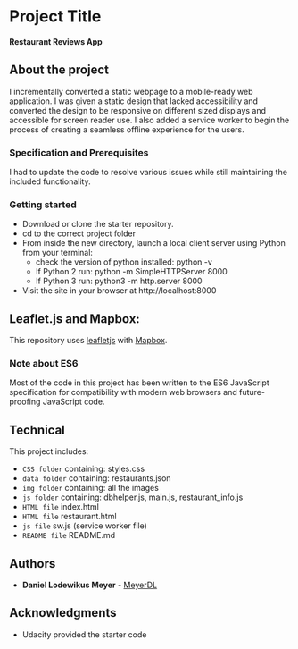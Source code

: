 # Project Title

#### Restaurant Reviews App

## About the project

I incrementally converted a static webpage to a mobile-ready web application. I was given a static design that lacked accessibility and converted the design to be responsive on different sized displays and accessible for screen reader use. I also added a service worker to begin the process of creating a seamless offline experience for the users.

### Specification and Prerequisites

I had to update the code to resolve various issues while still maintaining the included functionality.

### Getting started 

- Download or clone the starter repository.
- cd to the correct project folder
- From inside the new directory, launch a local client server using Python from your terminal: 
   - check the version of python installed: python -v 
   - If Python 2 run: python -m SimpleHTTPServer 8000 
   - If Python 3 run: python3 -m http.server 8000
- Visit the site in your browser at http://localhost:8000

## Leaflet.js and Mapbox:

This repository uses [leafletjs](https://leafletjs.com/) with [Mapbox](https://www.mapbox.com/). 

### Note about ES6

Most of the code in this project has been written to the ES6 JavaScript specification for compatibility with modern web browsers and future-proofing JavaScript code. 

## Technical

This project includes:
 - `CSS folder` containing: styles.css
 - `data folder` containing: restaurants.json
 - `img folder` containing: all the images
 - `js folder` containing: dbhelper.js, main.js, restaurant_info.js
 - `HTML file` index.html
 - `HTML file` restaurant.html
 - `js file` sw.js (service worker file)
 - `README file` README.md
 
## Authors

* **Daniel Lodewikus Meyer** - [MeyerDL](https://github.com/MeyerDL)

## Acknowledgments

* Udacity provided the starter code 
